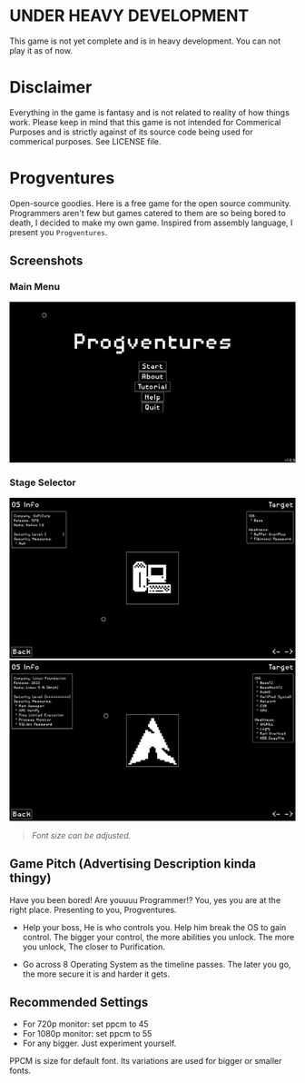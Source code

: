 # **UNDER HEAVY DEVELOPMENT**
This game is not yet complete and is in heavy
development. You can not play it as of now.

# Disclaimer

Everything in the game is fantasy and is not related
to reality of how things work. Please keep in mind
that this game is not intended for Commerical Purposes
and is strictly against of its source code being
used for commerical purposes. See LICENSE file.

# Progventures

Open-source goodies. Here is a free game for the open
source community. Programmers aren't few but games
catered to them are so being bored to death, I decided
to make my own game. Inspired from assembly language,
I present you `Progventures`.

## Screenshots
### Main Menu
![Main Menu ScreenShot](screenshots/0_MainMenu.png)
### Stage Selector
![Stage Selector ScreenShot 1](screenshots/1_StageSelect0.png)
![Stage Selector ScreenShot 2](screenshots/2_StageSelect1.png)

> *Font size can be adjusted.*

## Game Pitch (Advertising Description kinda thingy)
Have you been bored! Are youuuu Programmer!? You, yes
you are at the right place. Presenting to you, Progventures.

* Help your boss, He is who controls you.
  Help him break the OS to gain control. The bigger
  your control, the more abilities you unlock. The
  more you unlock, The closer to Purification.

* Go across 8 Operating System as the timeline passes.
  The later you go, the more secure it is and
  harder it gets.

## Recommended Settings

* For 720p monitor: set ppcm to 45
* For 1080p monitor: set ppcm to 55
* For any bigger. Just experiment yourself.

PPCM is size for default font. Its variations are
used for bigger or smaller fonts.